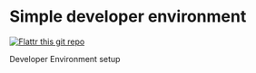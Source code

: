 # Simple developer environment
[![Flattr this git repo](http://api.flattr.com/button/flattr-badge-large.png)](https://flattr.com/submit/auto?user_id=dminca&url=github.com/dminca/dotfiles&title=dotfiles&description=Dotfiles%20Repo&language=shell&tags=dotfiles,shell,repo,bash,gnu,unix,lubuntu&category=software)

Developer Environment setup
